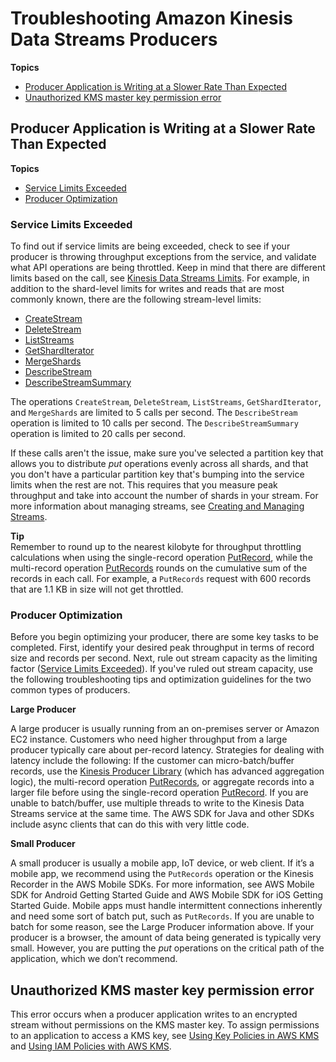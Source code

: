 # Troubleshooting Amazon Kinesis Data Streams Producers<a name="troubleshooting-producers"></a>

**Topics**
+ [Producer Application is Writing at a Slower Rate Than Expected](#producer-writing-at-slower-rate)
+ [Unauthorized KMS master key permission error](#unauthorized-kms-producer)

## Producer Application is Writing at a Slower Rate Than Expected<a name="producer-writing-at-slower-rate"></a>

**Topics**
+ [Service Limits Exceeded](#service-limits-exceeded)
+ [Producer Optimization](#producer-optimization)

### Service Limits Exceeded<a name="service-limits-exceeded"></a>

To find out if service limits are being exceeded, check to see if your producer is throwing throughput exceptions from the service, and validate what API operations are being throttled\. Keep in mind that there are different limits based on the call, see [Kinesis Data Streams Limits](service-sizes-and-limits.md)\. For example, in addition to the shard\-level limits for writes and reads that are most commonly known, there are the following stream\-level limits:
+ [CreateStream](http://docs.aws.amazon.com/kinesis/latest/APIReference/API_CreateStream.html)
+ [DeleteStream](http://docs.aws.amazon.com/kinesis/latest/APIReference/API_DeleteStream.html)
+ [ListStreams](http://docs.aws.amazon.com/kinesis/latest/APIReference/API_ListStreams.html)
+ [GetShardIterator](http://docs.aws.amazon.com/kinesis/latest/APIReference/API_GetShardIterator.html)
+ [MergeShards](http://docs.aws.amazon.com/kinesis/latest/APIReference/API_MergeShards.html)
+ [DescribeStream](http://docs.aws.amazon.com/kinesis/latest/APIReference/API_DescribeStream.html)
+ [DescribeStreamSummary](http://docs.aws.amazon.com/kinesis/latest/APIReference/API_DescribeStreamSummary.html)

The operations `CreateStream`, `DeleteStream`, `ListStreams`, `GetShardIterator`, and `MergeShards` are limited to 5 calls per second\. The `DescribeStream` operation is limited to 10 calls per second\. The `DescribeStreamSummary` operation is limited to 20 calls per second\.

If these calls aren't the issue, make sure you've selected a partition key that allows you to distribute *put* operations evenly across all shards, and that you don't have a particular partition key that's bumping into the service limits when the rest are not\. This requires that you measure peak throughput and take into account the number of shards in your stream\. For more information about managing streams, see [Creating and Managing Streams](working-with-streams.md)\.

**Tip**  
Remember to round up to the nearest kilobyte for throughput throttling calculations when using the single\-record operation [PutRecord](http://docs.aws.amazon.com/kinesis/latest/APIReference/API_PutRecord.html), while the multi\-record operation [PutRecords](http://docs.aws.amazon.com/kinesis/latest/APIReference/API_PutRecords.html) rounds on the cumulative sum of the records in each call\. For example, a `PutRecords` request with 600 records that are 1\.1 KB in size will not get throttled\. 

### Producer Optimization<a name="producer-optimization"></a>

Before you begin optimizing your producer, there are some key tasks to be completed\. First, identify your desired peak throughput in terms of record size and records per second\. Next, rule out stream capacity as the limiting factor \([Service Limits Exceeded](#service-limits-exceeded)\)\. If you've ruled out stream capacity, use the following troubleshooting tips and optimization guidelines for the two common types of producers\.

**Large Producer**

A large producer is usually running from an on\-premises server or Amazon EC2 instance\. Customers who need higher throughput from a large producer typically care about per\-record latency\. Strategies for dealing with latency include the following: If the customer can micro\-batch/buffer records, use the [Kinesis Producer Library](http://docs.aws.amazon.com/kinesis/latest/dev/developing-producers-with-kpl.html) \(which has advanced aggregation logic\), the multi\-record operation [PutRecords](http://docs.aws.amazon.com/kinesis/latest/APIReference/API_PutRecords.html), or aggregate records into a larger file before using the single\-record operation [PutRecord](http://docs.aws.amazon.com/kinesis/latest/APIReference/API_PutRecord.html)\. If you are unable to batch/buffer, use multiple threads to write to the Kinesis Data Streams service at the same time\. The AWS SDK for Java and other SDKs include async clients that can do this with very little code\.

**Small Producer**

A small producer is usually a mobile app, IoT device, or web client\. If it’s a mobile app, we recommend using the `PutRecords` operation or the Kinesis Recorder in the AWS Mobile SDKs\. For more information, see AWS Mobile SDK for Android Getting Started Guide and AWS Mobile SDK for iOS Getting Started Guide\. Mobile apps must handle intermittent connections inherently and need some sort of batch put, such as `PutRecords`\. If you are unable to batch for some reason, see the Large Producer information above\. If your producer is a browser, the amount of data being generated is typically very small\. However, you are putting the *put* operations on the critical path of the application, which we don’t recommend\.

## Unauthorized KMS master key permission error<a name="unauthorized-kms-producer"></a>

This error occurs when a producer application writes to an encrypted stream without permissions on the KMS master key\. To assign permissions to an application to access a KMS key, see [Using Key Policies in AWS KMS](http://docs.aws.amazon.com/kms/latest/developerguide/key-policies.html) and [Using IAM Policies with AWS KMS](http://docs.aws.amazon.com/kms/latest/developerguide/iam-policies.html)\.